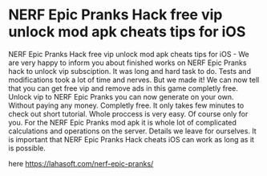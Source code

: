 # NERF Epic Pranks Hack free vip unlock mod apk cheats tips for iOS

NERF Epic Pranks Hack free vip unlock mod apk cheats tips for iOS - We are very happy to inform you about finished works on NERF Epic Pranks hack to unlock vip subsciption. It was long and hard task to do. Tests and modifications took a lot of time and nerves. But we made it! We can now tell that you can get free vip and remove ads in this game completly free. Unlock vip to NERF Epic Pranks you can now generate on your own. Without paying any money. Completly free. It only takes few minutes to check out short tutorial. Whole proccess is very easy. Of course only for you. For the NERF Epic Pranks mod apk it is whole lot of complicated calculations and operations on the server. Details we leave for ourselves.  It is important that NERF Epic Pranks Hack cheats iOS can work as long as it is possible.

here https://lahasoft.com/nerf-epic-pranks/

